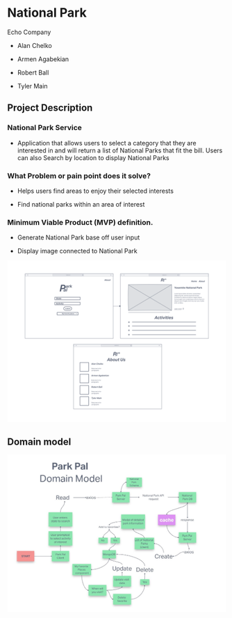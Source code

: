 # National Park 

Echo Company 

* Alan Chelko

* Armen Agabekian

* Robert Ball

* Tyler Main

## Project Description

### National Park Service 

* Application that allows users to select a category that they are interested in and will return a list of National Parks that fit the bill. Users can also Search by location to display National Parks

### What Problem or pain point does it solve?

* Helps users find areas to enjoy their selected interests

* Find national parks within an area of interest

### Minimum Viable Product (MVP) definition.

* Generate National Park base off user input

* Display image connected to National Park

![Park Pal Wireframe](./src/img/wireframe.png)

## Domain model

![Park Pal Domain](./src/img/domain.jpg)